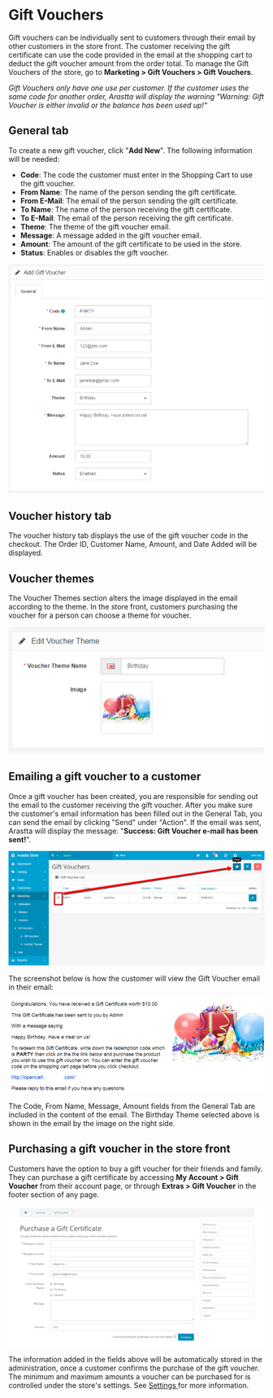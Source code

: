 Gift Vouchers
=============

Gift vouchers can be individually sent to customers through their email by other customers in the store front. The customer receiving the gift certificate can use the code provided in the email at the shopping cart to deduct the gift voucher amount from the order total. To manage the Gift Vouchers of the store, go to **Marketing > Gift Vouchers > Gift Vouchers**.

<p class="uk-alert uk-alert-info"><i class="uk-icon-info-circle"> Gift Vouchers only have one use per customer. If the customer uses the same code for another order, Arastta will display the warning "Warning: Gift Voucher is either invalid or the balance has been used up!"</i></p>

General tab
-----------

To create a new gift voucher, click "**Add New**". The following information will be needed:

- **Code**: The code the customer must enter in the Shopping Cart to use the gift voucher.
- **From Name**: The name of the person sending the gift certificate.
- **From E-Mail**: The email of the person sending the gift certificate.
- **To Name**: The name of the person receiving the gift certificate.
- **To E-Mail**: The email of the person receiving the gift certificate.
- **Theme**: The theme of the gift voucher email.
- **Message**: A message added in the gift voucher email.
- **Amount**: The amount of the gift certificate to be used in the store.
- **Status**: Enables or disables the gift voucher.

![gift voucher general](_images/gift-vouchers.png)

Voucher history tab
-------------------

The voucher history tab displays the use of the gift voucher code in the checkout. The Order ID, Customer Name, Amount, and Date Added will be displayed.

Voucher themes
--------------

The Voucher Themes section alters the image displayed in the email according to the theme. In the store front, customers purchasing the voucher for a person can choose a theme for voucher.

![gift voucher theme](_images/gift-vouchers-theme.png)

Emailing a gift voucher to a customer
-------------------------------------

Once a gift voucher has been created, you are responsible for sending out the email to the customer receiving the gift voucher. After you make sure the customer's email information has been filled out in the General Tab, you can send the email by clicking "Send" under "Action". If the email was sent, Arastta will display the message: "**Success: Gift Voucher e-mail has been sent!**".

![gift voucher send](_images/gift-vouchers-email-1.png)

The screenshot below is how the customer will view the Gift Voucher email in their email:

![gift voucher email](_images/gift-vouchers-email-2.png)

The Code, From Name, Message, Amount fields from the General Tab are included in the content of the email. The Birthday Theme selected above is shown in the email by the image on the right side.

Purchasing a gift voucher in the store front
--------------------------------------------

Customers have the option to buy a gift voucher for their friends and family. They can purchase a gift certificate by accessing **My Account > Gift Voucher** from their account page, or through **Extras > Gift Voucher** in the footer section of any page.

![purchase gift certificate](_images/gift-vouchers-purchase.png)

The information added in the fields above will be automatically stored in the administration, once a customer confirms the purchase of the gift voucher. The minimum and maximum amounts a voucher can be purchased for is controlled under the store's settings. See [Settings ](docs/user-manual/system/settings/option)for more information.

